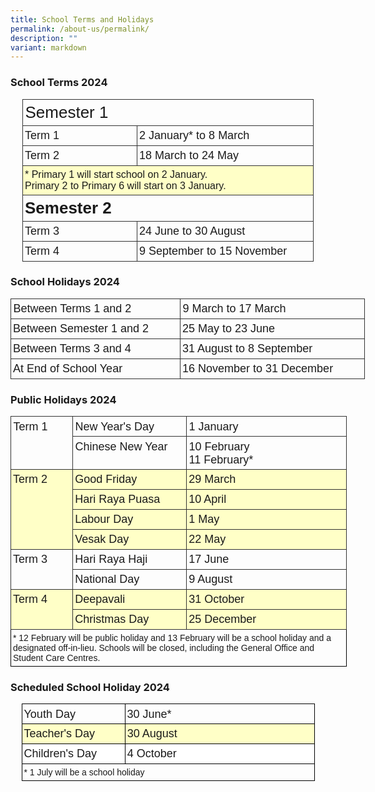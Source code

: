 ```yaml
---
title: School Terms and Holidays
permalink: /about-us/permalink/
description: ""
variant: markdown
---
```

### School Terms 2024
<style type="text/css">
.tg  {border-collapse:collapse;border-spacing:0;margin:0px auto;}
.tg td{border-color:black;border-style:solid;border-width:1px;font-family:Arial, sans-serif;font-size:14px;
  overflow:hidden;padding:10px 5px;word-break:normal;}
.tg th{border-color:black;border-style:solid;border-width:1px;font-family:Arial, sans-serif;font-size:14px;
  font-weight:normal;overflow:hidden;padding:10px 5px;word-break:normal;}
.tg .tg-16o3{border-color:#323232;font-size:26px;position:-webkit-sticky;position:sticky;text-align:left;top:-1px;
  vertical-align:top;will-change:transform}
.tg .tg-b6d3{border-color:#323232;font-size:18px;text-align:left;vertical-align:top}
.tg .tg-1pim{background-color:#ffffc7;border-color:#323232;font-size:16px;text-align:left;vertical-align:top}
.tg .tg-4ii1{border-color:#323232;font-size:26px;font-weight:bold;text-align:left;vertical-align:top}
</style>
<table style="undefined;table-layout: fixed; width: 466px" class="tg">
<colgroup>
<col style="width: 183.333333px">
<col style="width: 282.333333px">
</colgroup>
<thead>
  <tr>
    <th colspan="2" class="tg-16o3">Semester 1</th>
  </tr>
</thead>
<tbody>
  <tr>
    <td class="tg-b6d3">Term 1</td>
    <td class="tg-b6d3">2 January* to 8 March</td>
  </tr>
  <tr>
    <td class="tg-b6d3">Term 2</td>
    <td class="tg-b6d3">18 March to 24 May</td>
  </tr>
  <tr>
    <td colspan="2" class="tg-1pim">* Primary 1 will start school on 2 January.<br>Primary 2 to Primary 6 will start on 3 January.</td>
  </tr>
  <tr>
    <td colspan="2" class="tg-4ii1"><span style="font-weight:bold">Semester 2</span></td>
  </tr>
  <tr>
    <td class="tg-b6d3">Term 3</td>
    <td class="tg-b6d3">24 June to 30 August</td>
  </tr>
  <tr>
    <td class="tg-b6d3">Term 4</td>
    <td class="tg-b6d3">9 September to 15 November</td>
  </tr>
</tbody>
</table>

### School Holidays 2024
<style type="text/css">
.tg  {border-collapse:collapse;border-spacing:0;margin:0px auto;}
.tg td{border-color:black;border-style:solid;border-width:1px;font-family:Arial, sans-serif;font-size:14px;
  overflow:hidden;padding:10px 5px;word-break:normal;}
.tg th{border-color:black;border-style:solid;border-width:1px;font-family:Arial, sans-serif;font-size:14px;
  font-weight:normal;overflow:hidden;padding:10px 5px;word-break:normal;}
.tg .tg-qp22{border-color:#323232;font-size:18px;position:-webkit-sticky;position:sticky;text-align:left;top:-1px;
  vertical-align:top;will-change:transform}
.tg .tg-b6d3{border-color:#323232;font-size:18px;text-align:left;vertical-align:top}
</style>
<table style="undefined;table-layout: fixed; width: 567px" class="tg">
<colgroup>
<col style="width: 271.333333px">
<col style="width: 295.333333px">
</colgroup>
<thead>
  <tr>
    <th class="tg-qp22">Between Terms 1 and 2</th>
    <th class="tg-qp22">9 March to 17 March</th>
  </tr>
</thead>
<tbody>
  <tr>
    <td class="tg-b6d3">Between Semester 1 and 2</td>
    <td class="tg-b6d3">25 May to 23 June</td>
  </tr>
  <tr>
    <td class="tg-b6d3">Between Terms 3 and 4</td>
    <td class="tg-b6d3">31 August to 8 September</td>
  </tr>
  <tr>
    <td class="tg-b6d3">At End of School Year</td>
    <td class="tg-b6d3">16 November to 31 December</td>
  </tr>
</tbody>
</table>

### Public Holidays 2024
<style type="text/css">
.tg  {border-collapse:collapse;border-spacing:0;margin:0px auto;}
.tg td{border-color:black;border-style:solid;border-width:1px;font-family:Arial, sans-serif;font-size:14px;
  overflow:hidden;padding:5px 3px;word-break:normal;}
.tg th{border-color:black;border-style:solid;border-width:1px;font-family:Arial, sans-serif;font-size:14px;
  font-weight:normal;overflow:hidden;padding:5px 3px;word-break:normal;}
.tg .tg-oats{background-color:#ffffc7;border-color:#323232;font-size:18px;text-align:left;vertical-align:top}
.tg .tg-qp22{border-color:#323232;font-size:18px;position:-webkit-sticky;position:sticky;text-align:left;top:-1px;
  vertical-align:top;will-change:transform}
.tg .tg-b6d3{border-color:#323232;font-size:18px;text-align:left;vertical-align:top}
.tg .tg-73oq{border-color:#000000;text-align:left;vertical-align:top}
</style>
<table style="undefined;table-layout: fixed; width: 538px" class="tg">
<colgroup>
<col style="width: 99.333333px">
<col style="width: 182.333333px">
<col style="width: 256.33333300000004px">
</colgroup>
<thead>
  <tr>
    <th rowspan="2" class="tg-qp22">Term 1</th>
    <th class="tg-qp22">New Year's Day</th>
    <th class="tg-qp22">1 January</th>
  </tr>
  <tr>
    <th class="tg-qp22">Chinese New Year</th>
    <th class="tg-qp22">10 February<br>11 February*</th>
  </tr>
</thead>
<tbody>
  <tr>
    <td rowspan="4" class="tg-oats">Term 2</td>
    <td class="tg-oats">Good Friday</td>
    <td class="tg-oats">29 March</td>
  </tr>
  <tr>
    <td class="tg-oats">Hari Raya Puasa</td>
    <td class="tg-oats">10 April</td>
  </tr>
  <tr>
    <td class="tg-oats">Labour Day</td>
    <td class="tg-oats">1 May</td>
  </tr>
  <tr>
    <td class="tg-oats">Vesak Day</td>
    <td class="tg-oats">22 May</td>
  </tr>
  <tr>
    <td rowspan="2" class="tg-b6d3">Term 3</td>
    <td class="tg-b6d3">Hari Raya Haji</td>
    <td class="tg-b6d3">17 June</td>
  </tr>
  <tr>
    <td class="tg-b6d3">National Day</td>
    <td class="tg-b6d3">9 August</td>
  </tr>
  <tr>
    <td rowspan="2" class="tg-oats">Term 4</td>
    <td class="tg-oats">Deepavali</td>
    <td class="tg-oats">31 October</td>
  </tr>
  <tr>
    <td class="tg-oats">Christmas Day</td>
    <td class="tg-oats">25 December</td>
  </tr>
  <tr>
    <td colspan="3" class="tg-73oq">* 12 February will be public holiday and 13 February will be a school holiday and a designated off-in-lieu. Schools will be closed, including the General Office and Student Care Centres.</td>
  </tr>
</tbody>
</table>

### Scheduled School Holiday 2024
<style type="text/css">
.tg  {border-collapse:collapse;border-spacing:0;margin:0px auto;}
.tg td{border-color:black;border-style:solid;border-width:1px;font-family:Arial, sans-serif;font-size:14px;
  overflow:hidden;padding:5px 3px;word-break:normal;}
.tg th{border-color:black;border-style:solid;border-width:1px;font-family:Arial, sans-serif;font-size:14px;
  font-weight:normal;overflow:hidden;padding:5px 3px;word-break:normal;}
.tg .tg-4hib{border-color:#000000;font-size:18px;position:-webkit-sticky;position:sticky;text-align:left;top:-1px;
  vertical-align:top;will-change:transform}
.tg .tg-qttf{background-color:#ffffc7;border-color:#000000;font-size:18px;text-align:left;vertical-align:top}
.tg .tg-fo4n{background-color:#ffffff;border-color:#000000;font-size:18px;text-align:left;vertical-align:top}
.tg .tg-73oq{border-color:#000000;text-align:left;vertical-align:top}
</style>
<table style="undefined;table-layout: fixed; width: 469px" class="tg">
<colgroup>
<col style="width: 165.333333px">
<col style="width: 303.333333px">
</colgroup>
<thead>
  <tr>
    <th class="tg-4hib">Youth Day</th>
    <th class="tg-4hib">30 June*</th>
  </tr>
</thead>
<tbody>
  <tr>
    <td class="tg-qttf">Teacher's Day</td>
    <td class="tg-qttf">30 August</td>
  </tr>
  <tr>
    <td class="tg-fo4n">Children's Day</td>
    <td class="tg-fo4n">4 October</td>
  </tr>
  <tr>
    <td colspan="2" class="tg-73oq">* 1 July will be a school holiday</td>
  </tr>
</tbody>
</table>